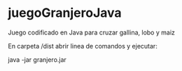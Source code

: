 # juegoGranjeroJava

Juego codificado en Java para cruzar gallina, lobo y maiz

En carpeta /dist abrir linea de comandos y ejecutar:

java -jar granjero.jar
